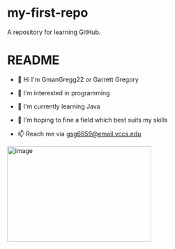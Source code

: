# my-first-repo
A repository for learning GitHub.
# README
- 👋 Hi I'm GmanGregg22 or Garrett Gregory

- 👀 I'm interested in programming

- 🌱 I'm currently learning Java 

- 💞️ I'm hoping to fine a field which best suits my skills

- 📫 Reach me via gsg6659@email.vccs.edu

<img width="330" height="220" alt="image" src="https://github.com/user-attachments/assets/2193242b-e6a9-4172-bd84-97e6d7455906" />

